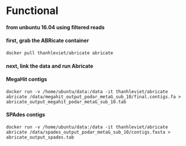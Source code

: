 # Functional  

#### from unbuntu 16.04 using filtered reads

#### first, grab the ABRicate container
```
docker pull thanhleviet/abricate abricate
```
#### next, link the data and run Abricate
#### MegaHit contigs 
```
docker run -v /home/ubuntu/data:/data -it thanhleviet/abricate abricate /data/megahit_output_podar_metaG_sub_10/final.contigs.fa > abricate_output_megahit_podar_metaG_sub_10.tab
```
#### SPAdes contigs 
```
docker run -v /home/ubuntu/data:/data -it thanhleviet/abricate abricate /data/spades_output_podar_metaG_sub_10/contigs.fasta > abricate_output_spades.tab
```
